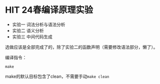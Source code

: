 # HIT 24春编译原理实验

+ 实验一 词法分析与语法分析
+ 实验二 语义分析
+ 实验三 中间代码生成

选做应该是全部完成了的，除了实验二的函数声明（需要修改语法部分，懒了）。

编译指令：
```
make
```

make的默认目标包含了clean，不需要手动`make clean`
